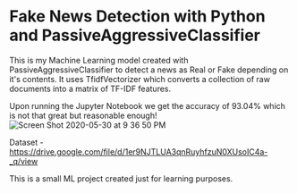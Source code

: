 # Fake News Detection with Python and PassiveAggressiveClassifier

This is my Machine Learning model created with PassiveAggressiveClassifier to detect a news as Real or Fake depending on it's contents. It uses TfidfVectorizer which converts a collection of raw documents into a matrix of TF-IDF features.

Upon running the Jupyter Notebook we get the accuracy of 93.04% which is not that great but reasonable enough!
![Screen Shot 2020-05-30 at 9 36 50 PM](https://user-images.githubusercontent.com/15246084/83333734-b9ed2080-a2bf-11ea-9d15-971e0bc44ee6.png)

Dataset - https://drive.google.com/file/d/1er9NJTLUA3qnRuyhfzuN0XUsoIC4a-_q/view

This is a small ML project created just for learning purposes.
